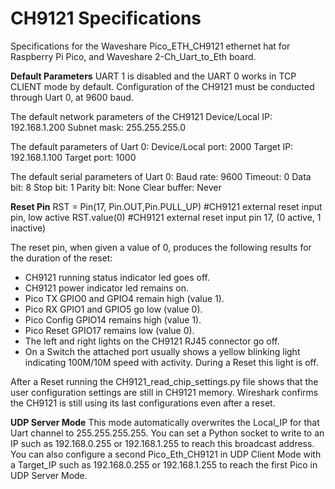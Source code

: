 # CH9121 Specifications
Specifications for the Waveshare Pico_ETH_CH9121 ethernet hat for Raspberry Pi Pico, and Waveshare 2-Ch_Uart_to_Eth board.


**Default Parameters**
UART 1 is disabled and the UART 0 works in TCP CLIENT mode by default.
Configuration of the CH9121 must be conducted through Uart 0, at 9600 baud.

The default network parameters of the CH9121
Device/Local IP: 192.168.1.200
Subnet mask: 255.255.255.0

The default parameters of Uart 0:
Device/Local port: 2000
Target IP: 192.168.1.100
Target port: 1000

The default serial parameters of Uart 0:
Baud rate: 9600
Timeout: 0
Data bit: 8
Stop bit: 1
Parity bit: None
Clear buffer: Never


**Reset Pin**
RST = Pin(17, Pin.OUT,Pin.PULL_UP)  #CH9121 external reset input pin, low active
RST.value(0)                        #CH9121 external reset input pin 17, (0 active, 1 inactive)

The reset pin, when given a value of 0, produces the following results for the duration of the reset:
- CH9121 running status indicator led goes off.
- CH9121 power indicator led remains on.
- Pico TX GPIO0 and GPIO4 remain high (value 1).
- Pico RX GPIO1 and GPIO5 go low (value 0).
- Pico Config GPIO14 remains high (value 1).
- Pico Reset GPIO17 remains low (value 0).
- The left and right lights on the CH9121 RJ45 connector go off.
- On a Switch the attached port usually shows a yellow blinking light indicating 100M/10M speed with activity. During a Reset this light is off.

After a Reset running the CH9121_read_chip_settings.py file shows that the user configuration settings are still in CH9121 memory. Wireshark confirms the CH9121 is still using its last configurations even after a reset.


**UDP Server Mode**
This mode automatically overwrites the Local_IP for that Uart channel to 255.255.255.255. You can set a Python socket to write to an IP such as 192.168.0.255 or 192.168.1.255 to reach this broadcast address. You can also configure a second Pico_Eth_CH9121 in UDP Client Mode with a Target_IP such as 192.168.0.255 or 192.168.1.255 to reach the first Pico in UDP Server Mode.
